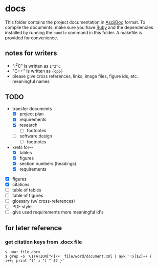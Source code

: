 # docs

This folder contains the project documentation in [AsciiDoc][asciidoc] format.
To compile the documents, make sure you have [Ruby][rubydl] and the
dependencies installed by running the `bundle` command in this folder. A
makefile is provided for convenience.

## notes for writers

- "I<sup>2</sup>C" is written as `I^2^C`
- "C++" is written as `{cpp}`
- please give cross references, links, image files, figure ids, etc. meaningful
  names

## TODO

- transfer documents
    - [x] project plan
    - [x] requirements
    - [x] research
        - [ ] footnotes
    - [ ] software design
        - [ ] footnotes
- xrefs for--
    - [x] tables
    - [x] figures
    - [x] section numbers (headings)
    - [x] requirements
- [x] figures
- [x] citations
- [ ] table of tables
- [ ] table of figures
- [ ] glossary (w/ cross-references)
- [ ] PDF style
- [ ] give used requirements more meaningful id's

## for later reference

### get citation keys from .docx file

```
$ unar file.docx
$ grep -o 'CITATION[^<]\+' file/word/document.xml | awk '!x[$2]++ { i++; print "[" i "] " $2 }'
```

[rubydl]: https://www.ruby-lang.org/en/documentation/installation/
[asciidoc]: https://asciidoc.org/

